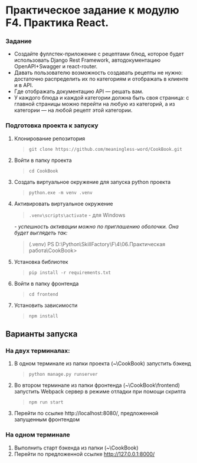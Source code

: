 # Практическое задание к модулю F4. Практика React.

### Задание
- Создайте фуллстек-приложение с рецептами блюд, которое будет использовать Django Rest Framework, автодокументацию OpenAPI+Swagger и react-router.
- Давать пользователю возможность создавать рецепты не нужно: достаточно распределить их по категориям и отображать в клиенте и в API.
- Где отображать документацию API — решать вам.
- У каждого блюда и каждой категории должна быть своя страница: с главной страницы можно перейти на любую из категорий, а из категории — на любой рецепт этой категории.
### Подготовка проекта к запуску
1. Клонирование репозитория
   > `git clone https://github.com/meaningless-word/CookBook.git`
2. Войти в папку проекта
   > `cd CookBook`
3. Создать виртуальное окружение для запуска python проекта
   > `python.exe -m venv .venv`
4. Активировать виртуальное окружение
   > `.venv\scripts\activate`   - для Windows

   *- успешность активации можно по приглашению оболочки. Она будет выглядеть так:*
   > (.venv) PS D:\Python\SkillFactory\F\4\06.Практическая работа\CookBook>
5. Установка библиотек
   > `pip install -r requirements.txt`
6. Войти в папку фронтенда
   > `cd frontend`
7. Установить зависимости
   > `npm install`

## Варианты запуска
### На двух терминалах:
1. В одном терминале из папки проекта (~\CookBook) запустить бэкенд
   > `python manage.py runserver`
2. Во втором терминале из папки фронтенда (~\CookBook\frontend) запустить Webpack сервер в режиме отладки при помощи скрипта
   > `npm run start`
3. Перейти по ссылке http://localhost:8080/, предложенной запущенным фронтендом

### На одном терминале
1. Выполнить старт бэкенда из папки (~\CookBook)
2. Перейти по предложенной ссылке http://127.0.0.1:8000/

